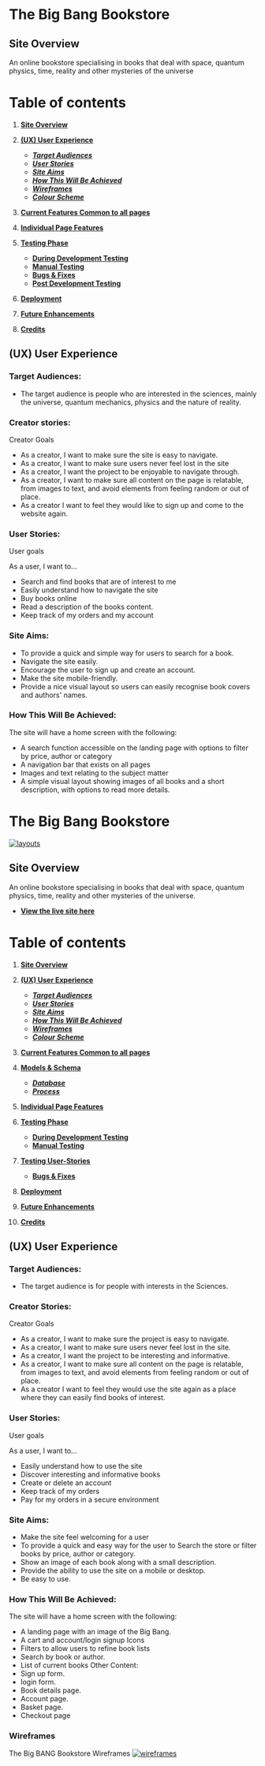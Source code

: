 # **The Big Bang Bookstore**



## **Site Overview**
An online bookstore specialising in books that deal with space, quantum physics, time, reality and other mysteries of the universe 
# Table of contents 
1. [**Site Overview**](#site-overview)
1. [**(UX) User Experience**](#ux-user-experience)
    * [***Target Audiences***](#target-audiences)
    * [***User Stories***](#user-stories)
    * [***Site Aims***](#site-aims)
    * [***How This Will Be Achieved***](#how-is-this-will-be-achieved)
    * [***Wireframes***](#wireframes)
    * [***Colour Scheme***](#colour-scheme)
1. [**Current Features Common to all pages**](#current-features-common-to-all-pages)
    
1. [**Individual Page Features**](#individual-page-content-features)
   
1. [**Testing Phase**](#testing-phase)
    * [**During Development Testing**](#during-development-testing)
    * [**Manual Testing**](#manual-testing)
    * [**Bugs & Fixes**](#bugs-and-fixes)
    * [**Post Development Testing**](#post-development-testing)
1. [**Deployment**](#deployment)
1. [**Future Enhancements**](#future-enhancements)
1. [**Credits**](#credits)

## **(UX) User Experience**
### **Target Audiences:**
* The target audience is people who are interested in the sciences, mainly the universe, quantum mechanics, physics and the nature of reality.
### **Creator stories:**
Creator Goals

* As a creator, I want to make sure the site is easy to navigate.
* As a creator, I want to make sure users never feel lost in the site
* As a creator, I want the project to be enjoyable to navigate through.
* As a creator, I want to make sure all content on the page is relatable, from images to text, and avoid elements from feeling random or out of place.
* As a creator I want to feel they would like to sign up and come to the website again.


### **User Stories:**
User goals

As a user, I want to...
* Search and find books that are of interest to me
* Easily understand how to navigate the site
* Buy books online
* Read a description of the books content.
* Keep track of my orders and my account

### **Site Aims:**
* To provide a quick and simple way for users to search for a book.
* Navigate the site easily.
* Encourage the user to sign up and create an account.
* Make the site mobile-friendly.
* Provide a nice visual layout so users can easily recognise book covers and authors' names.

### **How This Will Be Achieved:**
The site will have a home screen with the following:
* A search function accessible on the landing page with options to filter by price, author or category
* A navigation bar that exists on all pages
* Images and text relating to the subject matter
* A simple visual layout showing images of all books and a short description, with options to read more details.

# **The Big Bang Bookstore**

<p dir="auto"><a target="_blank" rel="noopener noreferrer" href="https://github.com/iftec/recipe-book/blob/main/documentation/recipe-responsive-views1.jpg?raw=true"><img src="https://github.com/iftec/recipe-book/blob/main/documentation//recipe-responsive-views1.jpg?raw=true" alt="layouts" style="max-width: 100%;"></a></p>

## **Site Overview**
An online bookstore specialising in books that deal with space, quantum physics, time, reality and other mysteries of the universe. 
* <a href="https://recipebook.andyryan.tech" rel="nofollow"><strong>View the live site here</strong></a>

# Table of contents 
1. [**Site Overview**](#site-overview)
1. [**(UX) User Experience**](#ux-user-experience)
    * [***Target Audiences***](#target-audiences)
    * [***User Stories***](#user-stories)
    * [***Site Aims***](#site-aims)
    * [***How This Will Be Achieved***](#how-this-will-be-achieved)
    * [***Wireframes***](#wireframes)
    * [***Colour Scheme***](#colour-scheme)
1. [**Current Features Common to all pages**](#current-features-common-to-all-pages)
1. [**Models & Schema**](#models--schema)
    * [***Database***](#database)
    * [***Process***](#process)    
1. [**Individual Page Features**](#individual-page-content-features)
   
1. [**Testing Phase**](#testing-phase)
    * [**During Development Testing**](#during-development-testing)
    * [**Manual Testing**](#manual-testing)
1. [**Testing User-Stories**](#testing-user-stories)
    * [**Bugs & Fixes**](#bugs-and-fixes)
1. [**Deployment**](#deployment)
1. [**Future Enhancements**](#future-enhancements)
1. [**Credits**](#credits)

## **(UX) User Experience**


### **Target Audiences:**
* The target audience is for people with interests in the Sciences.
### **Creator Stories:**
Creator Goals

* As a creator, I want to make sure the project is easy to navigate.
* As a creator, I want to make sure users never feel lost in the site.
* As a creator, I want the project to be interesting and informative.
* As a creator, I want to make sure all content on the page is relatable, from images to text, and avoid elements from feeling random or out of place.
* As a creator I want to feel they would use the site again as a place where they can easily find books of interest.

### **User Stories:**
User goals

As a user, I want to...
* Easily understand how to use the site
* Discover interesting and informative books
* Create or delete an account
* Keep track of my orders
* Pay for my orders in a secure environment

### **Site Aims:**
* Make the site feel welcoming for a user
* To provide a quick and easy way for the user to Search the store or filter books by price, author or category.
* Show an image of each book along with a small description.
* Provide the ability to use the site on a mobile or desktop.
* Be easy to use.

### **How This Will Be Achieved:**
The site will have a home screen with the following:
* A landing page with an image of the Big Bang.
* A cart and account/login signup Icons
* Filters to allow users to  refine book lists
* Search by book or author.
* List of current books
Other Content:
* Sign up form.
* login form.
* Book details page.
* Account page.
* Basket page.
* Checkout page
 

### **Wireframes**
<p dir="auto">The Big BANG Bookstore Wireframes
<a target="_blank" rel="noopener noreferrer" href="https://github.com/iftec/bigbangbookstore/blob/main/documentation/wireframes4.png?raw=true"><img src="https://github.com/iftec/bigbangbookstore/raw/main/documentation/wireframes4.png?raw=true" alt="wireframes" style="max-width: 100%;"></a></p>

